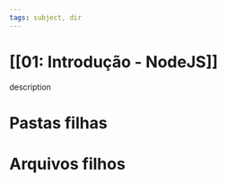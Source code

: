 ```yaml
---
tags: subject, dir
---
```


# [[01: Introdução - NodeJS]]

description

# Pastas filhas



# Arquivos filhos



